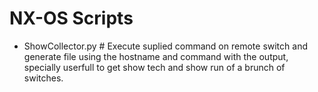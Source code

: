 # NX-OS Scripts

* ShowCollector.py # Execute suplied command on remote switch and generate file using the hostname and command with the output, specially userfull to get show tech and show run of a brunch of switches.